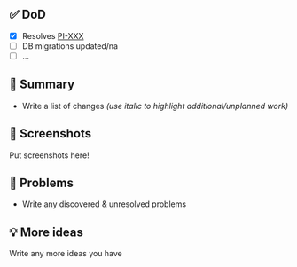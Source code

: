 ## ✅ DoD

- [x] Resolves [PI-XXX](https://jira.rfcx.org/browse/PI-XXX)
- [ ] DB migrations updated/na
- [ ] ...

## 📝 Summary

- Write a list of changes _(use italic to highlight additional/unplanned work)_

## 📸 Screenshots

Put screenshots here!

## 🛑 Problems

- Write any discovered & unresolved problems

## 💡 More ideas

Write any more ideas you have
